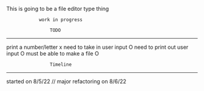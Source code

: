 
This is going to be a file editor type thing 



                work in progress

                    TODO
------------------------------------------------
print a number/letter x
need to take in user input O
need to print out user input O
must be able to make a file O





                    Timeline
________________________________________________
started on 8/5/22 
//
major refactoring on 8/6/22